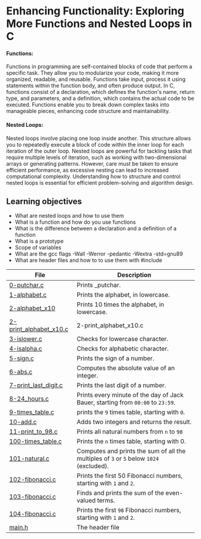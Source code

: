 # Enhancing Functionality: Exploring More Functions and Nested Loops in C

#### Functions:
Functions in programming are self-contained blocks of code that perform a specific task. They allow you to modularize your code, making it more organized, readable, and reusable. Functions take input, process it using statements within the function body, and often produce output. In C, functions consist of a declaration, which defines the function's name, return type, and parameters, and a definition, which contains the actual code to be executed. Functions enable you to break down complex tasks into manageable pieces, enhancing code structure and maintainability.

#### Nested Loops:
Nested loops involve placing one loop inside another. This structure allows you to repeatedly execute a block of code within the inner loop for each iteration of the outer loop. Nested loops are powerful for tackling tasks that require multiple levels of iteration, such as working with two-dimensional arrays or generating patterns. However, care must be taken to ensure efficient performance, as excessive nesting can lead to increased computational complexity. Understanding how to structure and control nested loops is essential for efficient problem-solving and algorithm design.

## Learning objectives 
* What are nested loops and how to use them
* What is a function and how do you use functions
* What is the difference between a declaration and a definition of a function
* What is a prototype
* Scope of variables
* What are the gcc flags -Wall -Werror -pedantic -Wextra -std=gnu89
* What are header files and how to to use them with #include

| File      | Description |
| ----------- | ----------- |
| [0-putchar.c](https://github.com/Matsadura/alx-low_level_programming/blob/master/0x02-functions_nested_loops/0-putchar.c) | Prints _putchar. |
| [1-alphabet.c](https://github.com/Matsadura/alx-low_level_programming/blob/master/0x02-functions_nested_loops/1-alphabet.c) | Prints the alphabet, in lowercase. |
| [2-alphabet_x10](https://github.com/Matsadura/alx-low_level_programming/blob/master/0x02-functions_nested_loops/2-alphabet_x10) | Prints 10 times the alphabet, in lowercase. |
| [2-print_alphabet_x10.c](https://github.com/Matsadura/alx-low_level_programming/blob/master/0x02-functions_nested_loops/2-print_alphabet_x10.c) | 2-print_alphabet_x10.c |
| [3-islower.c](https://github.com/Matsadura/alx-low_level_programming/blob/master/0x02-functions_nested_loops/3-islower.c) | Checks for lowercase character. |
| [4-isalpha.c](https://github.com/Matsadura/alx-low_level_programming/blob/master/0x02-functions_nested_loops/4-isalpha.c) | Checks for alphabetic character. |
| [5-sign.c](https://github.com/Matsadura/alx-low_level_programming/blob/master/0x02-functions_nested_loops/5-sign.c) |  Prints the sign of a number. |
| [6-abs.c](https://github.com/Matsadura/alx-low_level_programming/blob/master/0x02-functions_nested_loops/6-abs.c) | Computes the absolute value of an integer. |
| [7-print_last_digit.c](https://github.com/Matsadura/alx-low_level_programming/blob/master/0x02-functions_nested_loops/7-print_last_digit.c) | Prints the last digit of a number. |      
| [8-24_hours.c](https://github.com/Matsadura/alx-low_level_programming/blob/master/0x02-functions_nested_loops/8-24_hours.c) | Prints every minute of the day of Jack Bauer, starting from ``00:00`` to ``23:59``. |
| [9-times_table.c](https://github.com/Matsadura/alx-low_level_programming/blob/master/0x02-functions_nested_loops/9-times_table.c) | prints the ``9`` times table, starting with ``0``. |
| [10-add.c](https://github.com/Matsadura/alx-low_level_programming/blob/master/0x02-functions_nested_loops/10-add.c) | Adds two integers and returns the result. |
| [11-print_to_98.c](https://github.com/Matsadura/alx-low_level_programming/blob/master/0x02-functions_nested_loops/11-print_to_98.c) | Prints all natural numbers from ``n`` to ``98`` |
| [100-times_table.c](https://github.com/Matsadura/alx-low_level_programming/blob/master/0x02-functions_nested_loops/100-times_table.c) | Prints the ``n`` times table, starting with 0. |
| [101-natural.c](https://github.com/Matsadura/alx-low_level_programming/blob/master/0x02-functions_nested_loops/101-natural.c) | Computes and prints the sum of all the multiples of ``3`` or ``5`` below ``1024`` (excluded). |
| [102-fibonacci.c](https://github.com/Matsadura/alx-low_level_programming/blob/master/0x02-functions_nested_loops/102-fibonacci.c) | Prints the first 50 Fibonacci numbers, starting with ``1`` and ``2``. |
| [103-fibonacci.c](https://github.com/Matsadura/alx-low_level_programming/blob/master/0x02-functions_nested_loops/103-fibonacci.c) | Finds and prints the sum of the even-valued terms. |
| [104-fibonacci.c](https://github.com/Matsadura/alx-low_level_programming/blob/master/0x02-functions_nested_loops/104-fibonacci.c) | Prints the first ``98`` Fibonacci numbers, starting with ``1`` and ``2``. |
| [main.h](https://github.com/Matsadura/alx-low_level_programming/blob/master/0x02-functions_nested_loops/main.h) | The header file |
